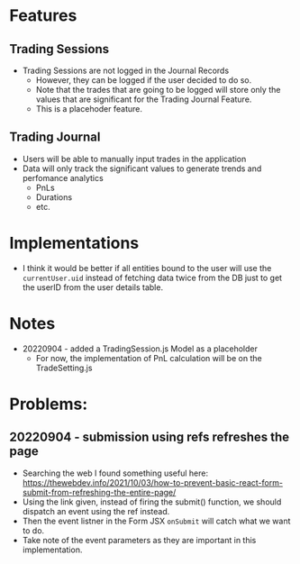 # Features
## Trading Sessions
 - Trading Sessions are not logged in the Journal Records
    - However, they can be logged if the user decided to do so. 
    - Note that the trades that are going to be logged will store only the values that are significant for the Trading Journal Feature.
    - This is a placehoder feature.


## Trading Journal
 - Users will be able to manually input trades in the application
 - Data will only track the significant values to generate trends and perfomance analytics
    - PnLs
    - Durations
    - etc.

# Implementations
- I think it would be better if all entities bound to the user will use the `currentUser.uid` instead of fetching data twice from the DB just to get the userID from the user details table.

# Notes
- 20220904 - added a TradingSession.js Model as a placeholder
   - For now, the implementation of PnL calculation will be on the TradeSetting.js


# Problems: 
## 20220904 - submission using refs refreshes the page
   - Searching the web I found something useful here: https://thewebdev.info/2021/10/03/how-to-prevent-basic-react-form-submit-from-refreshing-the-entire-page/
   - Using the link given, instead of firing the submit() function, we should dispatch an event using the ref instead.
   - Then the event listner in the Form JSX `onSubmit` will catch what we want to do.
   - Take note of the event parameters as they are important in this implementation.
